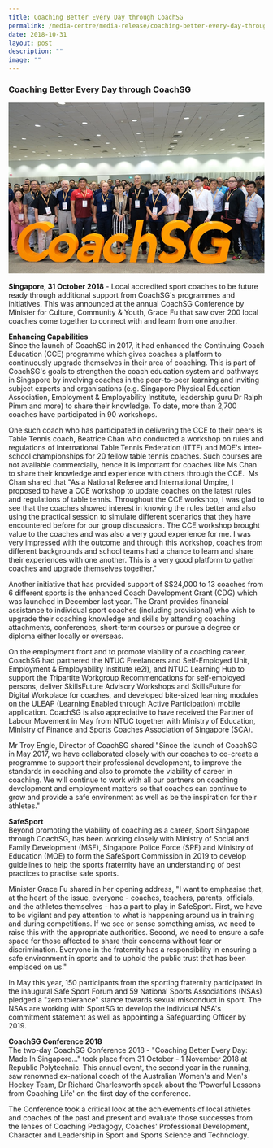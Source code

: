 ```yaml
---
title: Coaching Better Every Day through CoachSG
permalink: /media-centre/media-release/coaching-better-every-day-through-coachsg/
date: 2018-10-31
layout: post
description: ""
image: ""
---
```

### **Coaching Better Every Day through CoachSG**

![](/images/Media%20Centre/Media%20Release/2018/October/Group%20photo%20at%20the%20CoachSG%20Conference%202018.jpeg)

**Singapore, 31 October 2018** \- Local accredited sport coaches to be future ready through additional support from CoachSG's programmes and initiatives. This was announced at the annual CoachSG Conference by Minister for Culture, Community & Youth, Grace Fu that saw over 200 local coaches come together to connect with and learn from one another.

  
**Enhancing Capabilities**  
Since the launch of CoachSG in 2017, it had enhanced the Continuing Coach Education (CCE) programme which gives coaches a platform to continuously upgrade themselves in their area of coaching. This is part of CoachSG's goals to strengthen the coach education system and pathways in Singapore by involving coaches in the peer-to-peer learning and inviting subject experts and organisations (e.g. Singapore Physical Education Association, Employment & Employability Institute, leadership guru Dr Ralph Pimm and more) to share their knowledge. To date, more than 2,700 coaches have participated in 90 workshops.

  
One such coach who has participated in delivering the CCE to their peers is Table Tennis coach, Beatrice Chan who conducted a workshop on rules and regulations of International Table Tennis Federation (ITTF) and MOE's inter-school championships for 20 fellow table tennis coaches. Such courses are not available commercially, hence it is important for coaches like Ms Chan to share their knowledge and experience with others through the CCE.  Ms Chan shared that "As a National Referee and International Umpire, I proposed to have a CCE workshop to update coaches on the latest rules and regulations of table tennis. Throughout the CCE workshop, I was glad to see that the coaches showed interest in knowing the rules better and also using the practical session to simulate different scenarios that they have encountered before for our group discussions. The CCE workshop brought value to the coaches and was also a very good experience for me. I was very impressed with the outcome and through this workshop, coaches from different backgrounds and school teams had a chance to learn and share their experiences with one another. This is a very good platform to gather coaches and upgrade themselves together."

  
Another initiative that has provided support of S$24,000 to 13 coaches from 6 different sports is the enhanced Coach Development Grant (CDG) which was launched in December last year. The Grant provides financial assistance to individual sport coaches (including provisional) who wish to upgrade their coaching knowledge and skills by attending coaching attachments, conferences, short-term courses or pursue a degree or diploma either locally or overseas.

  
On the employment front and to promote viability of a coaching career, CoachSG had partnered the NTUC Freelancers and Self-Employed Unit, Employment & Employability Institute (e2i), and NTUC Learning Hub to support the Tripartite Workgroup Recommendations for self-employed persons, deliver SkillsFuture Advisory Workshops and SkillsFuture for Digital Workplace for coaches, and developed bite-sized learning modules on the ULEAP (Learning Enabled through Active Participation) mobile application. CoachSG is also appreciative to have received the Partner of Labour Movement in May from NTUC together with Ministry of Education, Ministry of Finance and Sports Coaches Association of Singapore (SCA).

  
Mr Troy Engle, Director of CoachSG shared "Since the launch of CoachSG in May 2017, we have collaborated closely with our coaches to co-create a programme to support their professional development, to improve the standards in coaching and also to promote the viability of career in coaching. We will continue to work with all our partners on coaching development and employment matters so that coaches can continue to grow and provide a safe environment as well as be the inspiration for their athletes."

  
**SafeSport**  
Beyond promoting the viability of coaching as a career, Sport Singapore through CoachSG, has been working closely with Ministry of Social and Family Development (MSF), Singapore Police Force (SPF) and Ministry of Education (MOE) to form the SafeSport Commission in 2019 to develop guidelines to help the sports fraternity have an understanding of best practices to practise safe sports.

  
Minister Grace Fu shared in her opening address, "I want to emphasise that, at the heart of the issue, everyone - coaches, teachers, parents, officials, and the athletes themselves - has a part to play in SafeSport. First, we have to be vigilant and pay attention to what is happening around us in training and during competitions. If we see or sense something amiss, we need to raise this with the appropriate authorities. Second, we need to ensure a safe space for those affected to share their concerns without fear or discrimination. Everyone in the fraternity has a responsibility in ensuring a safe environment in sports and to uphold the public trust that has been emplaced on us."

  
In May this year, 150 participants from the sporting fraternity participated in the inaugural Safe Sport Forum and 59 National Sports Associations (NSAs) pledged a "zero tolerance" stance towards sexual misconduct in sport. The NSAs are working with SportSG to develop the individual NSA's commitment statement as well as appointing a Safeguarding Officer by 2019.

  
**CoachSG Conference 2018**  
The two-day CoachSG Conference 2018 - "Coaching Better Every Day: Made In Singapore..." took place from 31 October - 1 November 2018 at Republic Polytechnic. This annual event, the second year in the running, saw renowned ex-national coach of the Australian Women's and Men's Hockey Team, Dr Richard Charlesworth speak about the 'Powerful Lessons from Coaching Life' on the first day of the conference.

  
The Conference took a critical look at the achievements of local athletes and coaches of the past and present and evaluate those successes from the lenses of Coaching Pedagogy, Coaches' Professional Development, Character and Leadership in Sport and Sports Science and Technology.